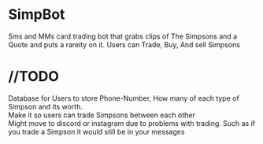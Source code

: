 # SimpBot

Sms and MMs card trading bot that grabs clips of The Simpsons and a Quote and puts a rareity on it.
Users can Trade, Buy, And sell Simpsons

# //TODO<br>
Database for Users to store Phone-Number, How many of each type of Simpson and its worth.<br>
Make it so users can trade Simpsons between each other<br>
Might move to discord or instagram due to problems with trading. Such as if you trade a Simpson it would still be in your messages
